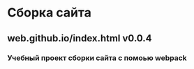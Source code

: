
# Сборка сайта
## web.github.io/index.html v0.0.4
### Учебный проект сборки сайта с помоью webpack
